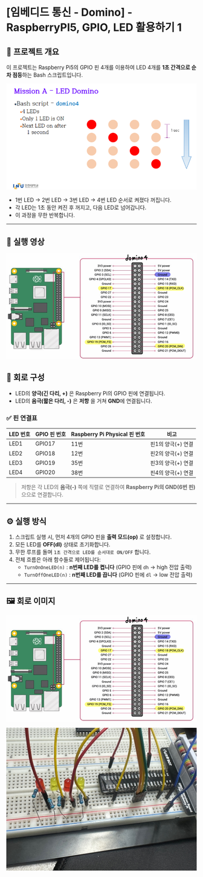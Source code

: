 # [임베디드 통신 - Domino] - RaspberryPI5, GPIO, LED 활용하기 1 

## 📌 프로젝트 개요

이 프로젝트는 Raspberry Pi5의 GPIO 핀 4개를 이용하여 LED 4개를 **1초 간격으로 순차 점등**하는 Bash 스크립트입니다.

![domino](../../images/LED_domino.png)


- 1번 LED → 2번 LED → 3번 LED → 4번 LED 순서로 켜졌다 꺼집니다.
- 각 LED는 1초 동안 켜진 후 꺼지고, 다음 LED로 넘어갑니다.
- 이 과정을 무한 반복합니다.

---

## 🎥 실행 영상

[![실행 영상](../../images/domino.png)](https://youtu.be/JhMr42oHODo)


## 🔧 회로 구성

- LED의 **양극(긴 다리, +)** 은 Raspberry Pi의 GPIO 핀에 연결됩니다.
- LED의 **음극(짧은 다리, -)** 은 **저항** 을 거쳐 **GND**에 연결됩니다.

### ✅ 핀 연결표

| LED 번호 | GPIO 핀 번호 | Raspberry Pi Physical 핀 번호 | 비고            |
|----------|---------------|-------------------------------|-----------------|
| LED1     | GPIO17        | 11번                          | 핀1의 양극(+) 연결 |
| LED2     | GPIO18        | 12번                          | 핀2의 양극(+) 연결 |
| LED3     | GPIO19        | 35번                          | 핀3의 양극(+) 연결 |
| LED4     | GPIO20        | 38번                          | 핀4의 양극(+) 연결 |

> 저항은 각 LED의 **음극(-)** 쪽에 직렬로 연결하여 **Raspberry Pi의 GND(6번 핀)** 으으로 연결합니다.

---

## ⚙️ 실행 방식

1. 스크립트 실행 시, 먼저 4개의 GPIO 핀을 **출력 모드(op)** 로 설정합니다.
2. 모든 LED를 **OFF(dl)** 상태로 초기화합니다.
3. 무한 루프를 돌며 `1초 간격으로 LED를 순서대로 ON/OFF` 합니다.
4. 전체 흐름은 아래 함수들로 제어됩니다:
   - `TurnOnOneLED(n)` : **n번째 LED를 켭니다** (GPIO 핀에 `dh` → high 전압 출력)
   - `TurnOffOneLED(n)` : **n번째 LED를 끕니다** (GPIO 핀에 `dl` → low 전압 출력)

---

## 🖼️ 회로 이미지
![GPIO 연결](../../images/domino.png)

![domino 회로](../../images/domino_회로.jpg)
